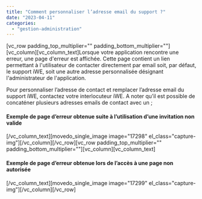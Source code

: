 ```yaml
---
title: "Comment personnaliser l’adresse email du support ?"
date: "2023-04-11"
categories: 
  - "gestion-administration"
---
```


\[vc\_row padding\_top\_multiplier="" padding\_bottom\_multiplier=""\]\[vc\_column\]\[vc\_column\_text\]Lorsque votre application rencontre une erreur, une page d'erreur est affichée. Cette page contient un lien permettant à l'utilisateur de contacter directement par email soit, par défaut, le support iWE, soit une autre adresse personnalisée désignant l'administrateur de l'application.

Pour personnaliser l’adresse de contact et remplacer l’adresse email du support iWE, contactez votre interlocuteur iWE. A noter qu’il est possible de concaténer plusieurs adresses emails de contact avec un ;

#### Exemple de page d’erreur obtenue suite à l’utilisation d’une invitation non valide

\[/vc\_column\_text\]\[movedo\_single\_image image="17298" el\_class="capture-img"\]\[/vc\_column\]\[/vc\_row\]\[vc\_row padding\_top\_multiplier="" padding\_bottom\_multiplier=""\]\[vc\_column\]\[vc\_column\_text\]

#### Exemple de page d’erreur obtenue lors de l’accès à une page non autorisée

\[/vc\_column\_text\]\[movedo\_single\_image image="17299" el\_class="capture-img"\]\[/vc\_column\]\[/vc\_row\]
